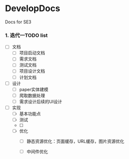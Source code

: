 # DevelopDocs
Docs for SE3

### 1. 迭代一TODO list

- [ ] 文档
  - [ ] 项目启动文档
  - [ ] 需求文档
  - [ ] 测试文档
  - [ ] 项目设计文档
  - [ ] 计划文档
- [ ] 设计
  - [ ] paper实体建模
  - [ ] 爬取数据处理
  - [ ] 需求设计后续的UI设计
- [ ] 实现
  - [ ] 基本功能点
  - [ ] 测试
  - [ ] 
  - [ ] 优化
    - [ ] 静态资源优化：页面缓存，URL缓存，图片资源优化
    - [ ] 中间件优化

